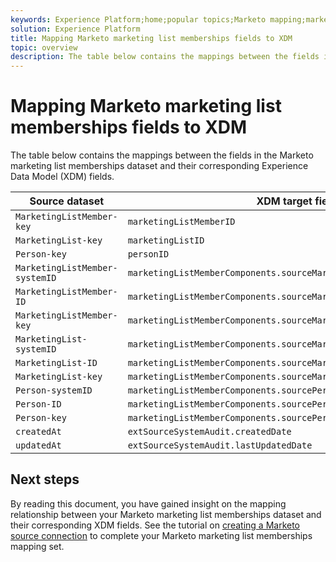 ```yaml
---
keywords: Experience Platform;home;popular topics;Marketo mapping;marketo mapping;
solution: Experience Platform
title: Mapping Marketo marketing list memberships fields to XDM
topic: overview
description: The table below contains the mappings between the fields in the Marketo marketing list memberships dataset and their corresponding XDM fields.
---
```


# Mapping Marketo marketing list memberships fields to XDM

The table below contains the mappings between the fields in the Marketo marketing list memberships dataset and their corresponding Experience Data Model (XDM) fields.

| Source dataset | XDM target field |
| -------------- | ---------------- |
| `MarketingListMember-key` | `marketingListMemberID` |
| `MarketingList-key` | `marketingListID` |
| `Person-key`| `personID` |
| `MarketingListMember-systemID` | `marketingListMemberComponents.sourceMarketingListMemberID.systemID` |
| `MarketingListMember-ID` | `marketingListMemberComponents.sourceMarketingListMemberID.ID` |
| `MarketingListMember-key` | `marketingListMemberComponents.sourceMarketingListMemberID.key` |
| `MarketingList-systemID` | `marketingListMemberComponents.sourceMarketingListID.systemID` |
| `MarketingList-ID` | `marketingListMemberComponents.sourceMarketingListID.ID` |
| `MarketingList-key` | `marketingListMemberComponents.sourceMarketingListID.key` |
| `Person-systemID` | `marketingListMemberComponents.sourcePersonID.systemID` |
| `Person-ID` | `marketingListMemberComponents.sourcePersonID.ID` |
| `Person-key` | `marketingListMemberComponents.sourcePersonID.key` |
| `createdAt` | `extSourceSystemAudit.createdDate` |
| `updatedAt` | `extSourceSystemAudit.lastUpdatedDate` |

## Next steps

By reading this document, you have gained insight on the mapping relationship between your Marketo marketing list memberships dataset and their corresponding XDM fields. See the tutorial on [creating a Marketo source connection](../../../tutorials/ui/create/adobe-applications/marketo.md) to complete your Marketo marketing list memberships mapping set.
